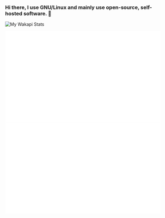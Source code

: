 ### Hi there, I use GNU/Linux and mainly use open-source, self-hosted software. 👋
![My Wakapi Stats](https://github-readme-stats.vercel.app/api/wakatime?username=pythoncrazy&api_domain=waka.supersketchy.me&bg_color=1A202C&title_color=2F855A&icon_color=2F855A&text_color=ffffff&custom_title=Wakapi%20Week%20Stats&layout=compact)

![My stats!](https://raw.githubusercontent.com/pythoncrazy/github-stats/master/generated/overview.svg#gh-dark-mode-only)
![My languages](https://raw.githubusercontent.com/pythoncrazy/github-stats/master/generated/languages.svg#gh-dark-mode-only)
